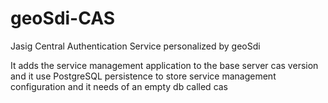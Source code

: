geoSdi-CAS
==========

Jasig Central Authentication Service personalized by geoSdi

It adds the service management application to the base server cas version and it use PostgreSQL persistence to store service management configuration and it needs of an empty db called cas
